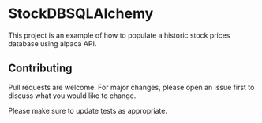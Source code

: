 # StockDBSQLAlchemy

This project is an example of how to populate a historic stock prices database using alpaca API.

## Contributing
Pull requests are welcome. For major changes, please open an issue first to discuss what you would like to change.

Please make sure to update tests as appropriate.
